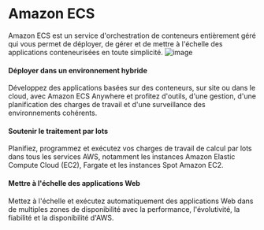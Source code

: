 # Amazon ECS
Amazon ECS est un service d'orchestration de conteneurs entièrement géré qui vous permet de déployer, de gérer et de mettre à l'échelle des applications conteneurisées en toute simplicité.
![image](https://user-images.githubusercontent.com/103506746/209782105-de4ed532-3073-47b7-8e3a-ad3f9ab9cafb.png)
#### Déployer dans un environnement hybride
Développez des applications basées sur des conteneurs, sur site ou dans le cloud, avec Amazon ECS Anywhere et profitez d'outils, d'une gestion, d'une planification des charges de travail et d'une surveillance des environnements cohérents.
#### Soutenir le traitement par lots
Planifiez, programmez et exécutez vos charges de travail de calcul par lots dans tous les services AWS, notamment les instances Amazon Elastic Compute Cloud (EC2), Fargate et les instances Spot Amazon EC2.
#### Mettre à l'échelle des applications Web
Mettez à l'échelle et exécutez automatiquement des applications Web dans de multiples zones de disponibilité avec la performance, l'évolutivité, la fiabilité et la disponibilité d'AWS.
